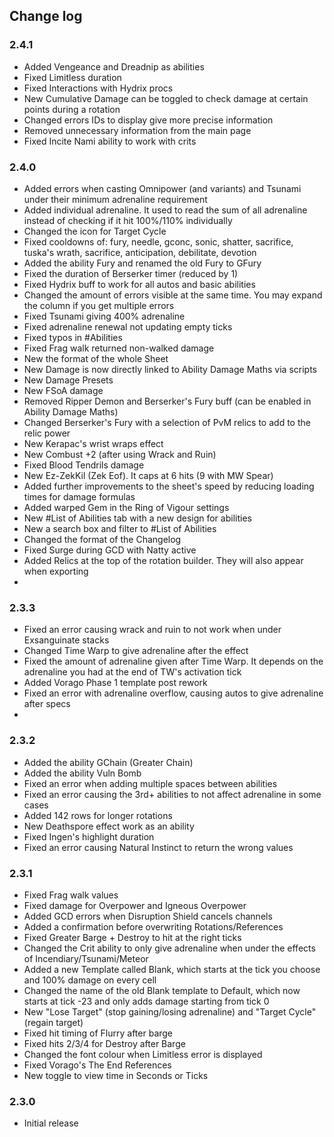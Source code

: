 ## Change log

### 2.4.1
- Added Vengeance and Dreadnip as abilities
- Fixed Limitless duration
- Fixed Interactions with Hydrix procs
- New Cumulative Damage can be toggled to check damage at certain points during a rotation
- Changed errors IDs to display give more precise information
- Removed unnecessary information from the main page
- Fixed Incite Nami ability to work with crits

### 2.4.0
- Added errors when casting Omnipower (and variants) and Tsunami under their minimum adrenaline requirement
- Added individual adrenaline. It used to read the sum of all adrenaline instead of checking if it hit 100%/110% individually
- Changed the icon for Target Cycle
- Fixed cooldowns of: fury, needle, gconc, sonic, shatter, sacrifice, tuska's wrath, sacrifice, anticipation, debilitate, devotion
- Added the ability Fury and renamed the old Fury to GFury
- Fixed the duration of Berserker timer (reduced by 1)
- Fixed Hydrix buff to work for all autos and basic abilities
- Changed the amount of errors visible at the same time. You may expand the column if you get multiple errors
- Fixed Tsunami giving 400% adrenaline
- Fixed adrenaline renewal not updating empty ticks
- Fixed typos in #Abilities
- Fixed Frag walk returned non-walked damage
- New the format of the whole Sheet
- New Damage is now directly linked to Ability Damage Maths via scripts
- New Damage Presets
- New FSoA damage
- Removed Ripper Demon and Berserker's Fury buff (can be enabled in Ability Damage Maths)
- Changed Berserker's Fury with a selection of PvM relics to add to the relic power
- New Kerapac's wrist wraps effect
- New Combust +2 (after using Wrack and Ruin)
- Fixed Blood Tendrils damage
- New Ez-ZekKil (Zek Eof). It caps at 6 hits (9 with MW Spear)
- Added further improvements to the sheet's speed by reducing loading times for damage formulas
- Added warped Gem in the Ring of Vigour settings
- New #List of Abilities tab with a new design for abilities
- New a search box and filter to #List of Abilities
- Changed the format of the Changelog
- Fixed Surge during GCD with Natty active
- Added Relics at the top of the rotation builder. They will also appear when exporting
- 
### 2.3.3
- Fixed an error causing wrack and ruin to not work when under Exsanguinate stacks
- Changed Time Warp to give adrenaline after the effect
- Fixed the amount of adrenaline given after Time Warp. It depends on the adrenaline you had at the end of TW's activation tick
- Added Vorago Phase 1 template post rework
- Fixed an error with adrenaline overflow, causing autos to give adrenaline after specs
- 
### 2.3.2
- Added the ability GChain (Greater Chain)
- Added the ability Vuln Bomb
- Fixed an error when adding multiple spaces between abilities
- Fixed  an error causing the 3rd+ abilities to not affect adrenaline in some cases
- Added 142 rows for longer rotations
- New Deathspore effect work as an ability
- Fixed Ingen's highlight duration
- Fixed an error causing Natural Instinct to return the wrong values

### 2.3.1
- Fixed Frag walk values
- Fixed damage for Overpower and Igneous Overpower
- Added GCD errors when Disruption Shield cancels channels
- Added a confirmation before overwriting Rotations/References
- Fixed Greater Barge + Destroy to hit at the right ticks
- Changed the Crit ability to only give adrenaline when under the effects of Incendiary/Tsunami/Meteor
- Added a new Template called Blank, which starts at the tick you choose and 100% damage on every cell
- Changed the name of the old Blank template to Default, which now starts at tick -23 and only adds damage starting from tick 0
- New "Lose Target" (stop gaining/losing adrenaline) and "Target Cycle" (regain target)
- Fixed hit timing of Flurry after barge
- Fixed hits 2/3/4 for Destroy after Barge
- Changed the font colour when Limitless error is displayed
- Fixed Vorago's The End References
- New toggle to view time in Seconds or Ticks

### 2.3.0
- Initial release

